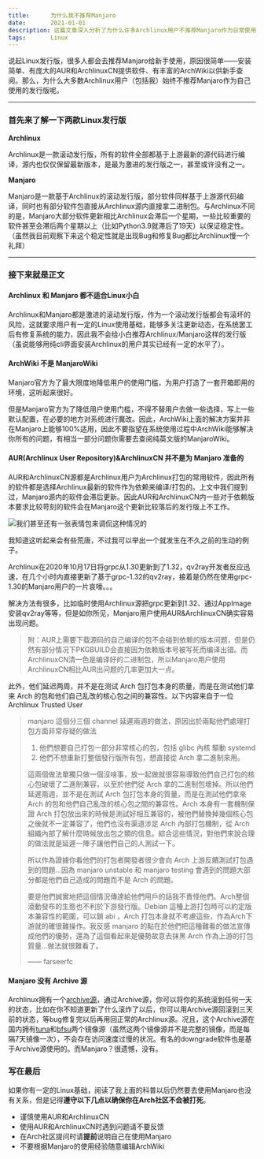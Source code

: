 ```yaml
---
title:      为什么我不推荐Manjaro
date:       2021-01-01
description: 这篇文章深入分析了为什么许多Archlinux用户不推荐Manjaro作为日常使用的Linux发行版。作者指出，虽然Manjaro安装简单、拥有AUR和ArchlinuxCN等丰富的软件资源，但其软件更新滞后、与Archlinux的兼容性问题以及缺乏系统回滚机制，都可能导致用户体验不佳。文章还特别强调，Manjaro对系统进行的修改使得ArchWiki的解决方案不能完全适用，同时使用AUR和ArchlinuxCN时容易因依赖版本问题出现故障。如果你是Linux新手或追求稳定性的用户，这篇文章会帮助你更理性地选择适合自己的发行版。
tags:       Linux
---
```


说起Linux发行版，很多人都会去推荐Manjaro给新手使用，原因很简单——安装简单、有庞大的AUR和ArchlinuxCN提供软件、有丰富的ArchWiki以供新手查阅。那么，为什么大多数Archlinux用户（包括我）始终不推荐Manjaro作为自己使用的发行版呢。

***

### 首先来了解一下两款Linux发行版

**Archlinux**

Archlinux是一款滚动发行版，所有的软件全部都基于上游最新的源代码进行编译，源内也仅仅保留最新版本，是最为激进的发行版之一，甚至或许没有之一。

**Manjaro**

Manjaro是一款基于Archlinux的滚动发行版，部分软件同样基于上游源代码编译，同时也有部分软件包直接从Archlinux源内直接拿二进制包。与Archlinux不同的是，Manjaro大部分软件更新相比Archlinux会滞后一个星期，一些比较重要的软件甚至会滞后两个星期以上（比如Python3.9就滞后了19天）以保证稳定性。（虽然我目前观察下来这个稳定性就是出现Bug和修复Bug都比Archlinux慢一个礼拜）

***

### 接下来就是正文

#### Archlinux 和 Manjaro 都不适合Linux小白

Archlinux和Manjaro都是激进的滚动发行版，作为一个滚动发行版都会有滚坏的风险，这就要求用户有一定的Linux使用基础，能够多关注更新动态，在系统罢工后有修复系统的能力，因此我不会给小白推荐Archlinux/Manjaro这样的发行版（虽说能够用纯cli界面安装Archlinux的用户其实已经有一定的水平了）。

#### ArchWiki 不是 ManjaroWiki

Manjaro官方为了最大限度地降低用户的使用门槛，为用户打造了一套开箱即用的环境，这听起来很好。

但是Manjaro官方为了降低用户使用门槛，不得不替用户去做一些选择，写上一些默认配置，在必要的地方对系统进行魔改。因此，ArchWiki上面的解决方案并非在Manjaro上能够100%适用，因此不要指望在系统使用过程中ArchWiki能够解决你所有的问题，有相当一部分问题你需要去查阅纯英文版的ManjaroWiki。

#### AUR(Archlinux User Repository)&ArchlinuxCN 并不是为 Manjaro 准备的

AUR和ArchlinuxCN源都是Archlinux用户为Archlinux打包的常用软件，因此所有的软件都是选择Archlinux最新的软件作为依赖来编译/打包的。上文中我们提到过，Manjaro源内的软件会滞后更新。因此AUR和ArchlinuxCN内一些对于依赖版本要求比较苛刻的软件会在Manjaro这个更新比较落后的发行版上不工作。

![我们甚至还有一张表情包来调侃这种情况的](https://static.031130.xyz/uploads/2024/08/12/62f36d8eb724a.webp)

我知道这听起来会有些荒唐，不过我可以举出一个就发生在不久之前的生动的例子。

Archlinux在2020年10月17日将grpc从1.30更新到了1.32，qv2ray开发者反应迅速，在几个小时内直接更新了基于grpc-1.32的qv2ray，接着是仍然在使用grpc-1.30的Manjaro用户的一片哀嚎。。。

解决方法有很多，比如临时使用Archlinux源把grpc更新到1.32、通过AppImage安装qv2ray等等，但是如你所见，Manjaro用户使用AUR&ArchlinuxCN确实容易出现问题。

> 附：AUR上需要下载源码的自己编译的包不会碰到依赖的版本问题，但是仍然有部分情况下PKGBUILD会直接因为依赖版本号被写死而编译出错。而ArchlinuxCN清一色是编译好的二进制包，所以Manjaro用户使用ArchlinuxCN相比AUR出问题的几率更加大一点。

此外，他们延迟两周，并不是在测试 Arch 包打包本身的质量，而是在测试他们拿来 Arch 的包和他们自己乱改的核心包之间的兼容性。以下内容来自于一位 Archlinux Trusted User

> manjaro 這個分三個 channel 延遲兩週的做法，原因出於兩點他們處理打包方面非常存疑的做法
>
> 1. 他們想要自己打包一部分非常核心的包，包括 glibc 內核 驅動 systemd
> 2. 他們不想重新打整個發行版所有包，想直接從 Arch 拿二進制來用。
>
> 這兩個做法單獨只做一個沒啥事，放一起做就很容易導致他們自己打包的核心包破壞了二進制兼容，以至於他們從 Arch 拿的二進制包壞掉。所以他們延遲兩週，並不是在測試 Arch 包打包本身的質量，而是在測試他們拿來 Arch 的包和他們自己亂改的核心包之間的兼容性。Arch 本身有一套機制保證 Arch 打包放出來的時候是測試好相互兼容的，被他們替換掉幾個核心包之後就不一定兼容了，他們也沒有渠道涉足 Arch 內部打包機制，從 Arch 組織內部了解什麼時候放出包之類的信息。綜合這些情況，對他們來說合理的做法就是延遲一陣子讓他們自己的人測試一下。
>
> 所以作為證據你看他們的打包者開發者很少會向 Arch 上游反饋測試打包遇到的問題…因為 manjaro unstable 和 manjaro testing 會遇到的問題大部分都是他們自己造成的問題而不是 Arch 的問題。
>
> 要是他們誠實地把這個情況傳達給他們用戶的話我不責怪他們。Arch整個滾動發布的生態也不利於下游發行版。Debian 這種上游打包時可以約定版本兼容性的範圍，可以鎖 abi ，Arch 打包本身就不考慮這些，作為Arch下游就的確很難操作。我反感 manjaro 的點在於他們把這種難看的做法宣傳成他們的優勢，還為了這個看起來是優勢故意去抹黑 Arch 作為上游的打包質量…做法就很難看了。
>
> —— farseerfc

#### Manjaro 没有 Archive 源

Archlinux拥有一个[archive源](https://archive.archlinux.org/)，通过Archive源，你可以将你的系统滚到任何一天的状态，比如在你不知道更新了什么滚炸了以后，你可以用Archive源回滚到三天前的状态，等bug修复完以后再用回正常的Archlinux源。况且，这个Archive源在国内拥有[tuna](https://arch-archive.tuna.tsinghua.edu.cn/)和[bfsu](https://mirrors.bfsu.edu.cn/archlinux-archive/)两个镜像源（虽然这两个镜像源并不是完整的镜像，而是每隔7天镜像一次），不会存在访问速度过慢的状况。有名的downgrade软件也是基于Archive源使用的。而Manjaro？很遗憾，没有。

### 写在最后

如果你有一定的Linux基础，阅读了我上面的科普以后仍然要去使用Manjaro也没有关系，但是记得**遵守以下几点以确保你在Arch社区不会被打死**。

- 谨慎使用AUR和ArchlinuxCN
- 使用AUR和ArchlinuxCN时遇到问题请不要反馈
- 在Arch社区提问时请**提前**说明自己在使用Manjaro
- 不要根据Manjaro的使用经验随意编辑ArchWiki





